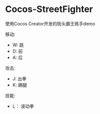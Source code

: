 # Cocos-StreetFighter
使用Cocos Creator开发的街头霸王练手demo


移动: 
* W: 跳 
* D: 前 
* A: 后

攻击: 
* J: 出拳
* K: 踢腿

技能: 
* L： 波动拳
